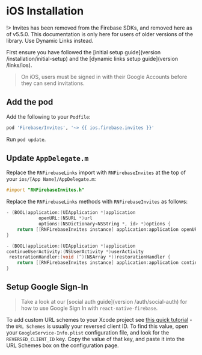 # iOS Installation

!> Invites has been removed from the Firebase SDKs, and removed here as of v5.5.0. This documentation is only here for users of older versions of the library. Use Dynamic Links instead.

First ensure you have followed the [initial setup guide](version /installation/initial-setup) and the [dynamic links setup guide](version /links/ios).

> On iOS, users must be signed in with their Google Accounts before they can send invitations.

## Add the pod

Add the following to your `Podfile`:

```ruby
pod 'Firebase/Invites', '~> {{ ios.firebase.invites }}'
```

Run `pod update`.

## Update `AppDelegate.m`

Replace the `RNFirebaseLinks` import with `RNFirebaseInvites` at the top of your `ios/[App Name]/AppDelegate.m`:

```objectivec
#import "RNFirebaseInvites.h"
```

Replace the `RNFirebaseLinks` methods with `RNFirebaseInvites` as follows:

```objectivec
- (BOOL)application:(UIApplication *)application
            openURL:(NSURL *)url
            options:(NSDictionary<NSString *, id> *)options {
    return [[RNFirebaseInvites instance] application:application openURL:url options:options];
}

- (BOOL)application:(UIApplication *)application
continueUserActivity:(NSUserActivity *)userActivity
 restorationHandler:(void (^)(NSArray *))restorationHandler {
    return [[RNFirebaseInvites instance] application:application continueUserActivity:userActivity restorationHandler:restorationHandler];
}
```

## Setup Google Sign-In

> Take a look at our [social auth guide](version /auth/social-auth) for how to use Google Sign In with `react-native-firebase`.

To add custom URL schemes to your Xcode project see [this quick tutorial](https://codorial.com/g/invertase/tutorials/ios-xcode-custom-url-scheme/) - the `URL Schemes` is usually your reversed client ID. To find this value, open your `GoogleService-Info.plist` configuration file, and look for the `REVERSED_CLIENT_ID` key. Copy the value of that key, and paste it into the URL Schemes box on the configuration page.

